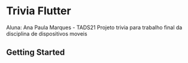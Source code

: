 # Trivia Flutter
Aluna: Ana Paula Marques - TADS21
Projeto trivia para trabalho final da disciplina de dispositivos moveis

## Getting Started
